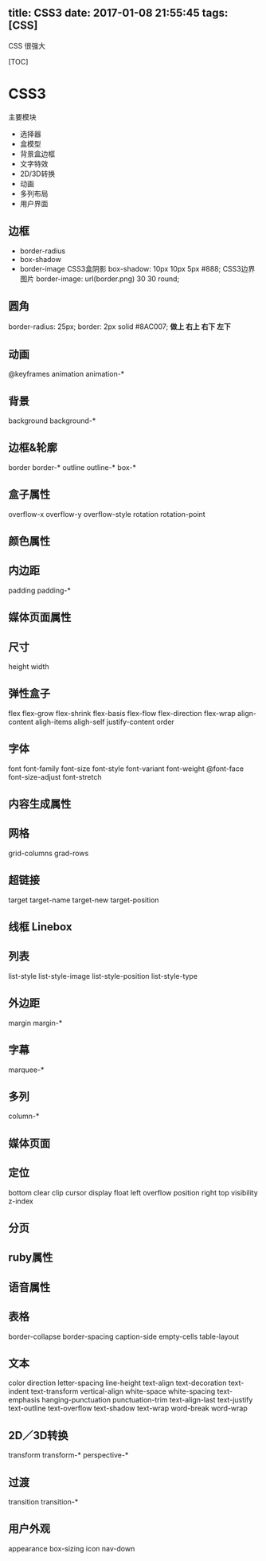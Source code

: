 title: CSS3
date: 2017-01-08 21:55:45
tags: [CSS]
---

CSS 很强大
<!--more-->

[TOC]
# CSS3
主要模块
- 选择器
- 盒模型
- 背景盒边框
- 文字特效
- 2D/3D转换
- 动画
- 多列布局
- 用户界面
## 边框
- border-radius
- box-shadow
- border-image
CSS3盒阴影
box-shadow: 10px 10px 5px #888;
CSS3边界图片
border-image: url(border.png) 30 30 round;

## 圆角
border-radius: 25px;
border: 2px solid #8AC007;
**做上 右上 右下 左下**

## 动画
@keyframes
animation
animation-*
## 背景
background
background-*
## 边框&轮廓
border
border-*
outline
outline-*
box-*
## 盒子属性
overflow-x
overflow-y
overflow-style
rotation
rotation-point
## 颜色属性
## 内边距
padding
padding-*
## 媒体页面属性
## 尺寸
height
width
## 弹性盒子
flex
flex-grow
flex-shrink
flex-basis
flex-flow
flex-direction
flex-wrap
align-content
aligh-items
aligh-self
justify-content
order
## 字体
font
font-family
font-size
font-style
font-variant
font-weight
@font-face
font-size-adjust
font-stretch
## 内容生成属性
## 网格
grid-columns
grad-rows
## 超链接
target
target-name
target-new
target-position
## 线框 Linebox

## 列表
list-style
list-style-image
list-style-position
list-style-type
## 外边距
margin
margin-*

## 字幕
marquee-*
## 多列
column-*

## 媒体页面
## 定位
bottom
clear
clip
cursor
display
float
left
overflow
position
right
top
visibility
z-index
## 分页
## ruby属性
## 语音属性
## 表格
border-collapse
border-spacing
caption-side
empty-cells
table-layout
## 文本
color
direction
letter-spacing
line-height
text-align
text-decoration
text-indent
text-transform
vertical-align
white-space
white-spacing
text-emphasis
hanging-punctuation
punctuation-trim
text-align-last
text-justify
text-outline
text-overflow
text-shadow
text-wrap
word-break
word-wrap
## 2D／3D转换
transform
transform-*
perspective-*
## 过渡
transition
transition-*
## 用户外观
appearance
box-sizing
icon
nav-down
